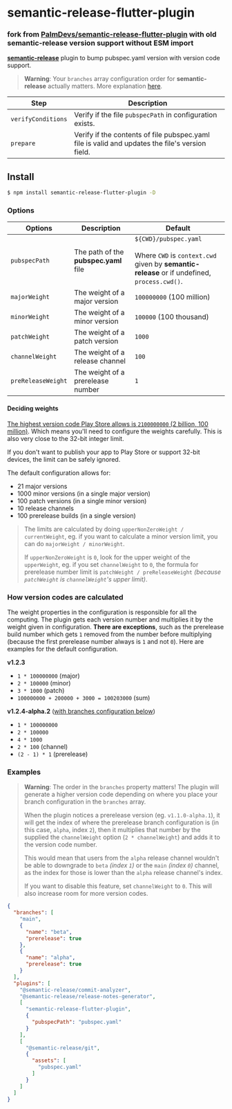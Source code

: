 # semantic-release-flutter-plugin

### fork from [PalmDevs/semantic-release-flutter-plugin](https://github.com/PalmDevs/semantic-release-flutter-plugin) with old semantic-release version support without ESM import

[**semantic-release**](https://github.com/semantic-release/semantic-release) plugin to bump pubspec.yaml version with version code support.
> **Warning**: Your `branches` array configuration order for **semantic-release** actually matters. More explanation [here](#examples).

| Step               | Description                                                                                           |
| ------------------ | ----------------------------------------------------------------------------------------------------- |
| `verifyConditions` | Verify if the file `pubspecPath` in configuration exists.                                             |
| `prepare`          | Verify if the contents of file pubspec.yaml file is valid and updates the file's version field.       |

## Install

```bash
$ npm install semantic-release-flutter-plugin -D
```

### Options

| Options                  | Description                                                                   | Default                                                                             |
| ------------------------ | ----------------------------------------------------------------------------- | ----------------------------------------------------------------------------------- |
| `pubspecPath`            | The path of the **pubspec.yaml** file | `${CWD}/pubspec.yaml`<br/><br/>Where `CWD` is `context.cwd` given by **semantic-release** or if undefined, `process.cwd()`. |                                                                                                                     |
| `majorWeight`            | The weight of a major version         | `100000000` (100 million)                                                                                                   |
| `minorWeight`            | The weight of a minor version         | `100000` (100 thousand)                                                                                                     |
| `patchWeight`            | The weight of a patch version         | `1000`                                                                                                                      |
| `channelWeight`          | The weight of a release channel       | `100`                                                                                                                       |
| `preReleaseWeight`       | The weight of a prerelease number     | `1`                                                                                                                         |

#### Deciding weights
[The highest version code Play Store allows is `2100000000` (2 billion, 100 million)](https://developer.android.com/studio/publish/versioning#versioningsettings). Which means you'll need to configure the weights carefully. This is also very close to the 32-bit integer limit.

If you don't want to publish your app to Play Store or support 32-bit devices, the limit can be safely ignored.  

The default configuration allows for:
- 21 major versions
- 1000 minor versions (in a single major version)
- 100 patch versions (in a single minor version)
- 10 release channels
- 100 prerelease builds (in a single version)

> The limits are calculated by doing `upperNonZeroWeight / currentWeight`, eg. if you want to calculate a minor version limit, you can do `majorWeight / minorWeight`.
>
> If `upperNonZeroWeight` is `0`, look for the upper weight of the `upperWeight`, eg. if you set `channelWeight` to `0`, the formula for prerelease number limit is `patchWeight / preReleaseWeight` *(because `patchWeight` is `channelWeight`'s upper limit)*.

### How version codes are calculated
The weight properties in the configuration is responsible for all the computing. The plugin gets each version number and multiplies it by the weight given in configuration. **There are exceptions**, such as the prerelease build number which gets `1` removed from the number before multiplying (because the first prerelease number always is `1` and not `0`). Here are examples for the default configuration.

**v1.2.3**
- `1 * 100000000` (major)
- `2 * 100000` (minor)
- `3 * 1000` (patch)
- `100000000 + 200000 + 3000 = 100203000` (sum)

**v1.2.4-alpha.2** ([with branches configuration below](#examples))
- `1 * 100000000`
- `2 * 100000`
- `4 * 1000`
- `2 * 100` (channel)
- `(2 - 1) * 1` (prerelease)

### Examples
> **Warning**: The order in the `branches` property matters! The plugin will generate a higher version code depending on where you place your branch configuration in the `branches` array.  
> 
> When the plugin notices a prerelease version (eg. `v1.1.0-alpha.1`), it will get the index of where the prerelease branch configuration is (in this case, `alpha`, index `2`), then it multiplies that number by the supplied the `channelWeight` option (`2 * channelWeight`) and adds it to the version code number.  
>
> This would mean that users from the `alpha` release channel wouldn't be able to downgrade to `beta` *(index `1`)* or the `main` *(index `0`)* channel, as the index for those is lower than the `alpha` release channel's index.  
> 
> If you want to disable this feature, set `channelWeight` to `0`. This will also increase room for more version codes.

```json
{
  "branches": [
    "main",
    {
      "name": "beta",
      "prerelease": true
    },
    {
      "name": "alpha",
      "prerelease": true
    }
  ],
  "plugins": [
    "@semantic-release/commit-analyzer",
    "@semantic-release/release-notes-generator",
    [
      "semantic-release-flutter-plugin",
      {
        "pubspecPath": "pubspec.yaml"
      }
    ],
    [
      "@semantic-release/git",
      {
        "assets": [
          "pubspec.yaml"
        ]
      }
    ]
  ]
}
```
